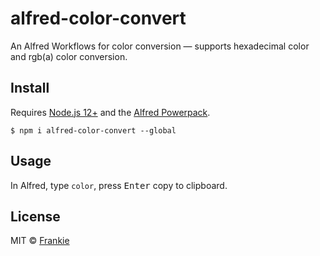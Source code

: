 # alfred-color-convert

An Alfred Workflows for color conversion — supports hexadecimal color and rgb(a) color conversion.

## Install

Requires [Node.js 12+](https://nodejs.org) and the [Alfred Powerpack](https://www.alfredapp.com/powerpack/).

```shell
$ npm i alfred-color-convert --global
```

## Usage

In Alfred, type `color`, press <kbd>Enter</kbd> copy to clipboard.

## License

MIT © [Frankie](https://github.com/toFrankie/alfred-color-convert/blob/main/LICENSE)
